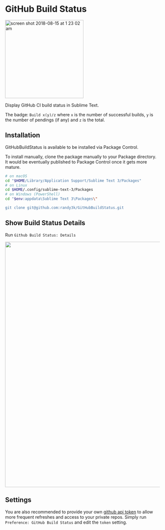# GitHub Build Status

<img width="255" alt="screen shot 2018-08-15 at 1 23 02 am" src="https://user-images.githubusercontent.com/1690993/44132816-f0c5145e-a029-11e8-9738-07d05491f57d.png">


Display GitHub CI build status in Sublime Text. 

The badge: `Build x(y)/z` where `x` is the number of successful builds, `y` is the number of pendings (if any) and `z` is the total.


## Installation

GitHubBuildStatus is available to be installed via Package Control.


To install manually, clone the package manually to your Package directory. It would be eventually published to Package Control once it gets more mature.

```sh
# on macOS
cd "$HOME/Library/Application Support/Sublime Text 3/Packages"
# on Linux
cd $HOME/.config/sublime-text-3/Packages
# on Windows (PowerShell)
cd "$env:appdata\Sublime Text 3\Packages\"

git clone git@github.com:randy3k/GitHubBuildStatus.git
```

## Show Build Status Details

Run `Github Build Status: Details`

<img width="800" src="https://user-images.githubusercontent.com/1690993/44185676-eaf86300-a0e2-11e8-9273-348313729e87.png">


## Settings

You are also recommended to provide your own [github api token](https://help.github.com/articles/creating-a-personal-access-token-for-the-command-line/) to allow more frequent refreshes and access to your private repos. Simply run `Preference: GitHub Build Status` and edit the `token` setting.